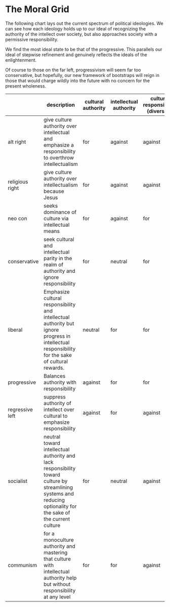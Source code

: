 # The Moral Grid

The following chart lays out the current spectrum of political ideologies.  We can see how each ideology holds up to our ideal of recognizing the authority of the intellect over society, but also approaches society with a permissive responsibility.

We find the most ideal state to be that of the progressive.  This parallels our ideal of stepwise refinement and genuinely reflects the ideals of the enlightenment.

Of course to those on the far left, progressivism will seem far too conservative, but hopefully, our new framework of bootstraps will reign in those that would charge wildly into the future with no concern for the present wholeness.

| | description | cultural authority | intellectual authority | cultural responsibility (diversity) | intellectual responsibility (science)
|---------------------|---------------------|---------------------|---------------------|---------------------|---------------------|
| alt right |give culture authority over intellectual and emphasize a responsibility to overthrow intellectualism | for | against|against|neutral
|religious right|give culture authority over intellectualism because Jesus|for|against|against|against
|neo con|seeks dominance of culture via intellectual means|for|against|for|for
|conservative|seek cultural and intellectual parity in the realm of authority and ignore responsibility|for|neutral|for|for
|liberal|Emphasize cultural responsibility and intellectual authority but ignore progress in intellectual responsibility for the sake of cultural rewards.|neutral|for|for|neutral
|progressive|Balances authority with responsibility|against|for|for|for
|regressive left|suppress authority of intellect over cultural to emphasize responsibility|against|for|against|for
|socialist|neutral toward intellectual authority and lack responsibility toward culture by streamlining systems and reducing optionality for the sake of the current culture|for |neutral|against|against
|communism|for a monoculture authority and mastering that culture with intellectual authority help but without responsibility at any level |for|for|against|against

